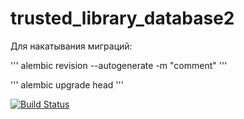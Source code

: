 # trusted_library_database2

Для накатывания миграций:

''' alembic revision --autogenerate -m "comment" '''

''' alembic upgrade head '''

[![Build Status](https://github.com/Rukin17/trusted_library_database2/actions/workflows/check.yml/badge.svg?branch=main)](https://github.com/Rukin17/trusted_library_database2/actions/workflows/check.yml)
